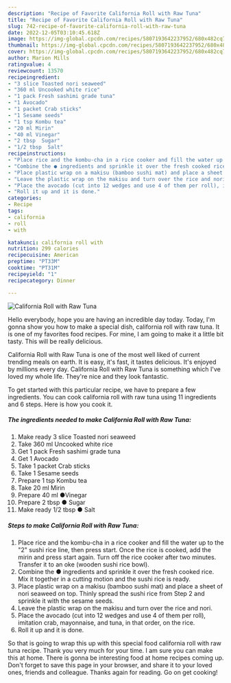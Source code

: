 ```yaml
---
description: "Recipe of Favorite California Roll with Raw Tuna"
title: "Recipe of Favorite California Roll with Raw Tuna"
slug: 742-recipe-of-favorite-california-roll-with-raw-tuna
date: 2022-12-05T03:10:45.618Z
image: https://img-global.cpcdn.com/recipes/5807193642237952/680x482cq70/california-roll-with-raw-tuna-recipe-main-photo.jpg
thumbnail: https://img-global.cpcdn.com/recipes/5807193642237952/680x482cq70/california-roll-with-raw-tuna-recipe-main-photo.jpg
cover: https://img-global.cpcdn.com/recipes/5807193642237952/680x482cq70/california-roll-with-raw-tuna-recipe-main-photo.jpg
author: Marion Mills
ratingvalue: 4
reviewcount: 13570
recipeingredient:
- "3 slice Toasted nori seaweed"
- "360 ml Uncooked white rice"
- "1 pack Fresh sashimi grade tuna"
- "1 Avocado"
- "1 packet Crab sticks"
- "1 Sesame seeds"
- "1 tsp Kombu tea"
- "20 ml Mirin"
- "40 ml Vinegar"
- "2 tbsp  Sugar"
- "1/2 tbsp  Salt"
recipeinstructions:
- "Place rice and the kombu-cha in a rice cooker and fill the water up to the &#34;2&#34; sushi rice line, then press start. Once the rice is cooked, add the mirin and press start again. Turn off the rice cooker after two minutes. Transfer it to an oke (wooden sushi rice bowl)."
- "Combine the ● ingredients and sprinkle it over the fresh cooked rice.  Mix it together in a cutting motion and the sushi rice is ready."
- "Place plastic wrap on a makisu (bamboo sushi mat) and place a sheet of nori seaweed on top. Thinly spread the sushi rice from Step 2 and sprinkle it with the sesame seeds."
- "Leave the plastic wrap on the makisu and turn over the rice and nori."
- "Place the avocado (cut into 12 wedges and use 4 of them per roll), imitation crab, mayonnaise, and tuna, in that order, on the rice."
- "Roll it up and it is done."
categories:
- Recipe
tags:
- california
- roll
- with

katakunci: california roll with 
nutrition: 299 calories
recipecuisine: American
preptime: "PT33M"
cooktime: "PT31M"
recipeyield: "1"
recipecategory: Dinner

---
```



![California Roll with Raw Tuna](https://img-global.cpcdn.com/recipes/5807193642237952/680x482cq70/california-roll-with-raw-tuna-recipe-main-photo.jpg)

Hello everybody, hope you are having an incredible day today. Today, I'm gonna show you how to make a special dish, california roll with raw tuna. It is one of my favorites food recipes. For mine, I am going to make it a little bit tasty. This will be really delicious.

California Roll with Raw Tuna is one of the most well liked of current trending meals on earth. It is easy, it's fast, it tastes delicious. It's enjoyed by millions every day. California Roll with Raw Tuna is something which I've loved my whole life. They're nice and they look fantastic.




To get started with this particular recipe, we have to prepare a few ingredients. You can cook california roll with raw tuna using 11 ingredients and 6 steps. Here is how you cook it.

<!--inarticleads1-->

##### The ingredients needed to make California Roll with Raw Tuna:

1. Make ready 3 slice Toasted nori seaweed
1. Take 360 ml Uncooked white rice
1. Get 1 pack Fresh sashimi grade tuna
1. Get 1 Avocado
1. Take 1 packet Crab sticks
1. Take 1 Sesame seeds
1. Prepare 1 tsp Kombu tea
1. Take 20 ml Mirin
1. Prepare 40 ml ●Vinegar
1. Prepare 2 tbsp ● Sugar
1. Make ready 1/2 tbsp ● Salt




<!--inarticleads2-->

##### Steps to make California Roll with Raw Tuna:

1. Place rice and the kombu-cha in a rice cooker and fill the water up to the &#34;2&#34; sushi rice line, then press start. Once the rice is cooked, add the mirin and press start again. Turn off the rice cooker after two minutes. Transfer it to an oke (wooden sushi rice bowl).
1. Combine the ● ingredients and sprinkle it over the fresh cooked rice.  Mix it together in a cutting motion and the sushi rice is ready.
1. Place plastic wrap on a makisu (bamboo sushi mat) and place a sheet of nori seaweed on top. Thinly spread the sushi rice from Step 2 and sprinkle it with the sesame seeds.
1. Leave the plastic wrap on the makisu and turn over the rice and nori.
1. Place the avocado (cut into 12 wedges and use 4 of them per roll), imitation crab, mayonnaise, and tuna, in that order, on the rice.
1. Roll it up and it is done.




So that is going to wrap this up with this special food california roll with raw tuna recipe. Thank you very much for your time. I am sure you can make this at home. There is gonna be interesting food at home recipes coming up. Don't forget to save this page in your browser, and share it to your loved ones, friends and colleague. Thanks again for reading. Go on get cooking!
